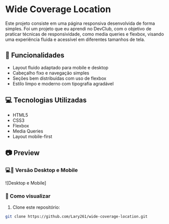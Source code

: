 <h1>Wide Coverage Location</h1>

<p>Este projeto consiste em uma página responsiva desenvolvida de forma simples.
Foi um projeto que eu aprendi no DevClub, com o objetivo de praticar técnicas de responsividade, como media queries e flexbox,
visando uma experiência fluida e acessível em diferentes tamanhos de tela.</p>

<h2>📱 Funcionalidades</h2> 

- Layout fluido adaptado para mobile e desktop
- Cabeçalho fixo e navegação simples
- Seções bem distribuídas com uso de flexbox
- Estilo limpo e moderno com tipografia agradável

<h2>💻 Tecnologias Utilizadas</h2> 

- HTML5
- CSS3
- Flexbox
- Media Queries
- Layout mobile-first

<h2>📷 Preview</h2> 

<h3>💻📱 Versão Desktop e Mobile</h3>
![Desktop e Mobile]

<h3>🚀 Como visualizar</h3>

1. Clone este repositório:
```bash
git clone https://github.com/Lary261/wide-coverage-location.git
